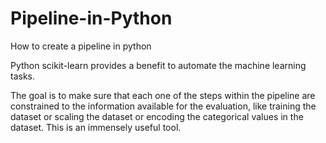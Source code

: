 # Pipeline-in-Python
How to create a pipeline in python

Python scikit-learn provides a benefit to automate the machine learning tasks.

The goal is to make sure that each one of the steps within the pipeline are constrained to the information available for the evaluation, like training the dataset or scaling the dataset or encoding the categorical values in the dataset. 
This is an immensely useful tool.

